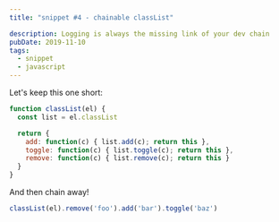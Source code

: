 ```yaml
---
title: "snippet #4 - chainable classList"

description: Logging is always the missing link of your dev chain
pubDate: 2019-11-10
tags:
  - snippet
  - javascript
---
```


Let's keep this one short:

```js
function classList(el) {
  const list = el.classList

  return {
    add: function(c) { list.add(c); return this },
    toggle: function(c) { list.toggle(c); return this },
    remove: function(c) { list.remove(c); return this }
  }
}
```

And then chain away!

```js
classList(el).remove('foo').add('bar').toggle('baz')
```